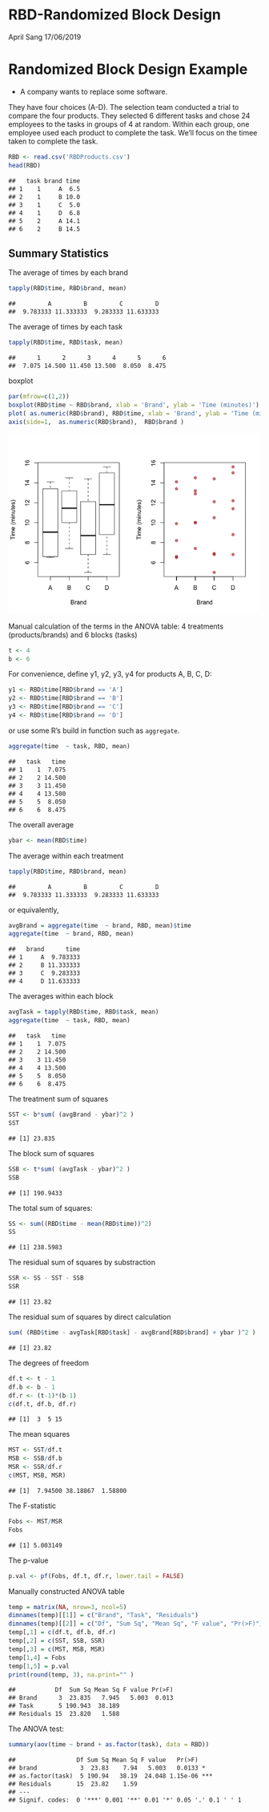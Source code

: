 RBD-Randomized Block Design
================
April Sang
17/06/2019

# Randomized Block Design Example

  - A company wants to replace some software.

They have four choices (A-D). The selection team conducted a trial to
compare the four products. They selected 6 different tasks and chose 24
employees to the tasks in groups of 4 at random. Within each group, one
employee used each product to complete the task. We’ll focus on the
timee taken to complete the task.

``` r
RBD <- read.csv('RBDProducts.csv')
head(RBD)
```

    ##   task brand time
    ## 1    1     A  6.5
    ## 2    1     B 10.0
    ## 3    1     C  5.0
    ## 4    1     D  6.8
    ## 5    2     A 14.1
    ## 6    2     B 14.5

## Summary Statistics

The average of times by each brand

``` r
tapply(RBD$time, RBD$brand, mean)
```

    ##         A         B         C         D 
    ##  9.783333 11.333333  9.283333 11.633333

The average of times by each task

``` r
tapply(RBD$time, RBD$task, mean)
```

    ##      1      2      3      4      5      6 
    ##  7.075 14.500 11.450 13.500  8.050  8.475

boxplot

``` r
par(mfrow=c(1,2))
boxplot(RBD$time ~ RBD$brand, xlab = 'Brand', ylab = 'Time (minutes)')
plot( as.numeric(RBD$brand), RBD$time, xlab = 'Brand', ylab = 'Time (minutes)', xaxt='n', xlim=c(0.5, 4.5), pch=19, col=adjustcolor("firebrick", .6))
axis(side=1,  as.numeric(RBD$brand),  RBD$brand )
```

![](Randomized_Block_Design_Example_files/figure-gfm/unnamed-chunk-4-1.png)<!-- -->

Manual calculation of the terms in the ANOVA table: 4 treatments
(products/brands) and 6 blocks (tasks)

``` r
t <- 4
b <- 6
```

For convenience, define y1, y2, y3, y4 for products A, B, C, D:

``` r
y1 <- RBD$time[RBD$brand == 'A']
y2 <- RBD$time[RBD$brand == 'B']
y3 <- RBD$time[RBD$brand == 'C']
y4 <- RBD$time[RBD$brand == 'D']
```

or use some R’s build in function such as `aggregate`.

``` r
aggregate(time  ~ task, RBD, mean)
```

    ##   task   time
    ## 1    1  7.075
    ## 2    2 14.500
    ## 3    3 11.450
    ## 4    4 13.500
    ## 5    5  8.050
    ## 6    6  8.475

The overall average

``` r
ybar <- mean(RBD$time)
```

The average within each treatment

``` r
tapply(RBD$time, RBD$brand, mean)
```

    ##         A         B         C         D 
    ##  9.783333 11.333333  9.283333 11.633333

or equivalently,

``` r
avgBrand = aggregate(time  ~ brand, RBD, mean)$time
aggregate(time  ~ brand, RBD, mean)
```

    ##   brand      time
    ## 1     A  9.783333
    ## 2     B 11.333333
    ## 3     C  9.283333
    ## 4     D 11.633333

The averages within each block

``` r
avgTask = tapply(RBD$time, RBD$task, mean)
aggregate(time  ~ task, RBD, mean)
```

    ##   task   time
    ## 1    1  7.075
    ## 2    2 14.500
    ## 3    3 11.450
    ## 4    4 13.500
    ## 5    5  8.050
    ## 6    6  8.475

The treatment sum of squares

``` r
SST <- b*sum( (avgBrand - ybar)^2 )
SST
```

    ## [1] 23.835

The block sum of squares

``` r
SSB <- t*sum( (avgTask - ybar)^2 )
SSB
```

    ## [1] 190.9433

The total sum of squares:

``` r
SS <- sum((RBD$time - mean(RBD$time))^2)
SS
```

    ## [1] 238.5983

The residual sum of squares by substraction

``` r
SSR <- SS - SST - SSB
SSR
```

    ## [1] 23.82

The residual sum of squares by direct calculation

``` r
sum( (RBD$time - avgTask[RBD$task] - avgBrand[RBD$brand] + ybar )^2 )
```

    ## [1] 23.82

The degrees of freedom

``` r
df.t <- t - 1
df.b <- b - 1
df.r <- (t-1)*(b-1)
c(df.t, df.b, df.r)
```

    ## [1]  3  5 15

The mean squares

``` r
MST <- SST/df.t
MSB <- SSB/df.b
MSR <- SSR/df.r
c(MST, MSB, MSR)
```

    ## [1]  7.94500 38.18867  1.58800

The F-statistic

``` r
Fobs <- MST/MSR
Fobs
```

    ## [1] 5.003149

The p-value

``` r
p.val <- pf(Fobs, df.t, df.r, lower.tail = FALSE)
```

Manually constructed ANOVA table

``` r
temp = matrix(NA, nrow=3, ncol=5)
dimnames(temp)[[1]] = c("Brand", "Task", "Residuals")
dimnames(temp)[[2]] = c("Df", "Sum Sq", "Mean Sq", "F value", "Pr(>F)")
temp[,1] = c(df.t, df.b, df.r)
temp[,2] = c(SST, SSB, SSR)
temp[,3] = c(MST, MSB, MSR)
temp[1,4] = Fobs
temp[1,5] = p.val
print(round(temp, 3), na.print="" )
```

    ##           Df  Sum Sq Mean Sq F value Pr(>F)
    ## Brand      3  23.835   7.945   5.003  0.013
    ## Task       5 190.943  38.189               
    ## Residuals 15  23.820   1.588

The ANOVA test:

``` r
summary(aov(time ~ brand + as.factor(task), data = RBD))
```

    ##                 Df Sum Sq Mean Sq F value   Pr(>F)    
    ## brand            3  23.83    7.94   5.003   0.0133 *  
    ## as.factor(task)  5 190.94   38.19  24.048 1.15e-06 ***
    ## Residuals       15  23.82    1.59                     
    ## ---
    ## Signif. codes:  0 '***' 0.001 '**' 0.01 '*' 0.05 '.' 0.1 ' ' 1
